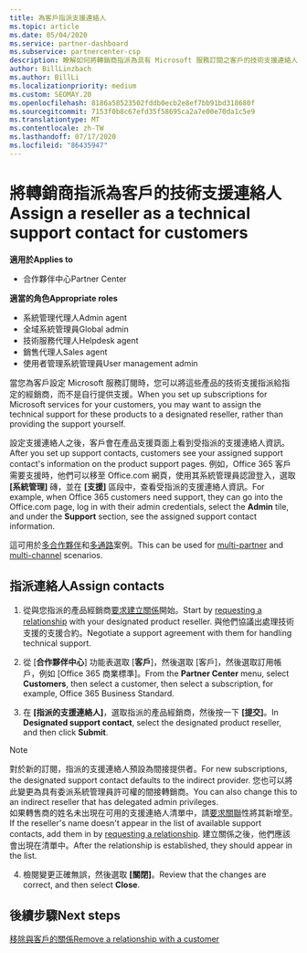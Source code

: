 ```yaml
---
title: 為客戶指派支援連絡人
ms.topic: article
ms.date: 05/04/2020
ms.service: partner-dashboard
ms.subservice: partnercenter-csp
description: 瞭解如何將轉銷商指派為具有 Microsoft 服務訂閱之客戶的技術支援連絡人。
author: BillLinzbach
ms.author: BillLi
ms.localizationpriority: medium
ms.custom: SEOMAY.20
ms.openlocfilehash: 8186a58523502fddb0ecb2e8ef7bb91bd318680f
ms.sourcegitcommit: 7153f0b8c67efd35f58695ca2a7e00e70da1c5e9
ms.translationtype: MT
ms.contentlocale: zh-TW
ms.lasthandoff: 07/17/2020
ms.locfileid: "86435947"
---
```

# <a name="assign-a-reseller-as-a-technical-support-contact-for-customers"></a><span data-ttu-id="7fc07-103">將轉銷商指派為客戶的技術支援連絡人</span><span class="sxs-lookup"><span data-stu-id="7fc07-103">Assign a reseller as a technical support contact for customers</span></span>

<span data-ttu-id="7fc07-104">**適用於**</span><span class="sxs-lookup"><span data-stu-id="7fc07-104">**Applies to**</span></span>

- <span data-ttu-id="7fc07-105">合作夥伴中心</span><span class="sxs-lookup"><span data-stu-id="7fc07-105">Partner Center</span></span>

<span data-ttu-id="7fc07-106">**適當的角色**</span><span class="sxs-lookup"><span data-stu-id="7fc07-106">**Appropriate roles**</span></span>

- <span data-ttu-id="7fc07-107">系統管理代理人</span><span class="sxs-lookup"><span data-stu-id="7fc07-107">Admin agent</span></span>
- <span data-ttu-id="7fc07-108">全域系統管理員</span><span class="sxs-lookup"><span data-stu-id="7fc07-108">Global admin</span></span>
- <span data-ttu-id="7fc07-109">技術服務代理人</span><span class="sxs-lookup"><span data-stu-id="7fc07-109">Helpdesk agent</span></span>
- <span data-ttu-id="7fc07-110">銷售代理人</span><span class="sxs-lookup"><span data-stu-id="7fc07-110">Sales agent</span></span>
- <span data-ttu-id="7fc07-111">使用者管理系統管理員</span><span class="sxs-lookup"><span data-stu-id="7fc07-111">User management admin</span></span>

<span data-ttu-id="7fc07-112">當您為客戶設定 Microsoft 服務訂閱時，您可以將這些產品的技術支援指派給指定的經銷商，而不是自行提供支援。</span><span class="sxs-lookup"><span data-stu-id="7fc07-112">When you set up subscriptions for Microsoft services for your customers, you may want to assign the technical support for these products to a designated reseller, rather than providing the support yourself.</span></span>

<span data-ttu-id="7fc07-113">設定支援連絡人之後，客戶會在產品支援頁面上看到受指派的支援連絡人資訊。</span><span class="sxs-lookup"><span data-stu-id="7fc07-113">After you set up support contacts, customers see your assigned support contact's information on the product support pages.</span></span> <span data-ttu-id="7fc07-114">例如，Office 365 客戶需要支援時，他們可以移至 Office.com 網頁，使用其系統管理員認證登入，選取 **\[系統管理\]** 磚，並在 **\[支援\]** 區段中，查看受指派的支援連絡人資訊。</span><span class="sxs-lookup"><span data-stu-id="7fc07-114">For example, when Office 365 customers need support, they can go into the Office.com page, log in with their admin credentials, select the **Admin** tile, and under the **Support** section, see the assigned support contact information.</span></span>

<span data-ttu-id="7fc07-115">這可用於[多合作夥伴](multipartner.md)和[多通路](multichannel.md)案例。</span><span class="sxs-lookup"><span data-stu-id="7fc07-115">This can be used for [multi-partner](multipartner.md) and [multi-channel](multichannel.md) scenarios.</span></span> 

<a href="" id="assigncontacts"></a>
## <a name="assign-contacts"></a><span data-ttu-id="7fc07-116">指派連絡人</span><span class="sxs-lookup"><span data-stu-id="7fc07-116">Assign contacts</span></span>

1.  <span data-ttu-id="7fc07-117">從與您指派的產品經銷商[要求建立關係](request-a-relationship-with-a-customer.md)開始。</span><span class="sxs-lookup"><span data-stu-id="7fc07-117">Start by [requesting a relationship](request-a-relationship-with-a-customer.md) with your designated product reseller.</span></span> <span data-ttu-id="7fc07-118">與他們協議出處理技術支援的支援合約。</span><span class="sxs-lookup"><span data-stu-id="7fc07-118">Negotiate a support agreement with them for handling technical support.</span></span>

2.  <span data-ttu-id="7fc07-119">從 [**合作夥伴中心**] 功能表選取 [**客戶**]，然後選取 [客戶]，然後選取訂用帳戶，例如 [Office 365 商業標準]。</span><span class="sxs-lookup"><span data-stu-id="7fc07-119">From the **Partner Center** menu, select **Customers**, then select a customer, then select a subscription, for example, Office 365 Business Standard.</span></span>

3.  <span data-ttu-id="7fc07-120">在 **\[指派的支援連絡人\]**，選取指派的產品經銷商，然後按一下 **\[提交\]**。</span><span class="sxs-lookup"><span data-stu-id="7fc07-120">In  **Designated support contact**, select the designated product reseller, and then click **Submit**.</span></span> 

   >[!NOTE]  
 ><span data-ttu-id="7fc07-121">對於新的訂閱，指派的支援連絡人預設為間接提供者。</span><span class="sxs-lookup"><span data-stu-id="7fc07-121">For new subscriptions, the designated support contact defaults to the indirect provider.</span></span> <span data-ttu-id="7fc07-122">您也可以將此變更為具有委派系統管理員許可權的間接轉銷商。</span><span class="sxs-lookup"><span data-stu-id="7fc07-122">You can also change this to an indirect reseller that has delegated admin privileges.</span></span>    
><span data-ttu-id="7fc07-123">如果轉售商的姓名未出現在可用的支援連絡人清單中，請[要求關聯](request-a-relationship-with-a-customer.md)性將其新增至。</span><span class="sxs-lookup"><span data-stu-id="7fc07-123">If the reseller's name doesn't appear in the list of available support contacts, add them in by [requesting a relationship](request-a-relationship-with-a-customer.md).</span></span> <span data-ttu-id="7fc07-124">建立關係之後，他們應該會出現在清單中。</span><span class="sxs-lookup"><span data-stu-id="7fc07-124">After the relationship is established, they should appear in the list.</span></span>  

4.  <span data-ttu-id="7fc07-125">檢閱變更正確無誤，然後選取 **\[關閉\]**。</span><span class="sxs-lookup"><span data-stu-id="7fc07-125">Review that the changes are correct, and then select **Close**.</span></span>

## <a name="next-steps"></a><span data-ttu-id="7fc07-126">後續步驟</span><span class="sxs-lookup"><span data-stu-id="7fc07-126">Next steps</span></span>

[<span data-ttu-id="7fc07-127">移除與客戶的關係</span><span class="sxs-lookup"><span data-stu-id="7fc07-127">Remove a relationship with a customer</span></span>](remove-a-relationship.md)